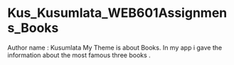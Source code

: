 # Kus_Kusumlata_WEB601Assignmens_Books
Author name : Kusumlata
My Theme is about Books. 
In my app i gave the information about the most famous three books . 